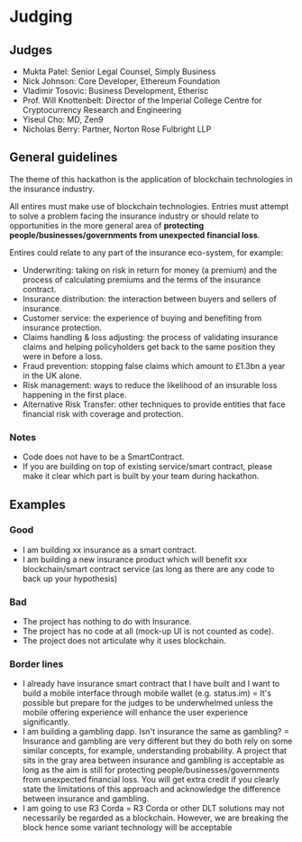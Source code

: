 # Judging

## Judges

- Mukta Patel: Senior Legal Counsel, Simply Business
- Nick Johnson: Core Developer, Ethereum Foundation
- Vladimir Tosovic: Business Development, Etherisc
- Prof. Will Knottenbelt: Director of the Imperial College Centre for Cryptocurrency Research and Engineering
- Yiseul Cho: MD, Zen9
- Nicholas Berry: Partner, Norton Rose Fulbright LLP

## General guidelines

The theme of this hackathon is the application of blockchain technologies in the insurance industry.

All entires must make use of blockchain technologies. Entries must attempt to solve a problem facing the insurance industry or should relate to opportunities in the more general area of **protecting people/businesses/governments from unexpected financial loss**.

Entires could relate to any part of the insurance eco-system, for example:
- Underwriting: taking on risk in return for money (a premium) and the process of calculating premiums and the terms of the insurance contract.
- Insurance distribution: the interaction between buyers and sellers of insurance.
- Customer service: the experience of buying and benefiting from insurance protection.
- Claims handling & loss adjusting: the process of validating insurance claims and helping policyholders get back to the same position they were in before a loss.
- Fraud prevention: stopping false claims which amount to £1.3bn a year in the UK alone.
- Risk management: ways to reduce the likelihood of an insurable loss happening in the first place.
- Alternative Risk Transfer: other techniques to provide entities that face financial risk with coverage and protection.

### Notes
- Code does not have to be a SmartContract.
- If you are building on top of existing service/smart contract, please make it clear  which part is built by your team during hackathon.


## Examples

### Good

- I am building xx insurance as a smart contract.
- I am building a new insurance product which will benefit xxx blockchain/smart contract service (as long as there are any code to back up your hypothesis)

### Bad

- The project has nothing to do with Insurance.
- The project has no code at all (mock-up UI is not counted as code).
- The project does not articulate why it uses blockchain.

### Border lines

- I already have insurance smart contract that I have built and I want to build a mobile interface through mobile wallet (e.g. status.im) = It's possible but prepare for the judges to be underwhelmed unless the mobile offering experience will enhance the user experience significantly.
- I am building a gambling dapp. Isn't insurance the same as gambling? = Insurance and gambling are very different but they do both rely on some similar concepts, for example, understanding probability. A project that sits in the gray area between insurance and gambling is acceptable as long as the aim is still for protecting people/businesses/governments from unexpected financial loss. You will get extra credit if you clearly state the limitations of this approach and acknowledge the difference between insurance and gambling.
- I am going to use R3 Corda = R3 Corda or other DLT solutions may not necessarily be regarded as a blockchain. However, we are breaking the block hence some variant technology will be acceptable
